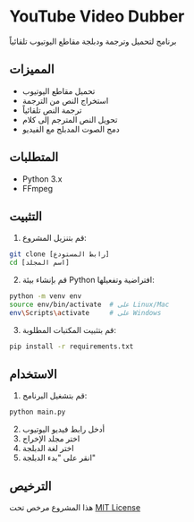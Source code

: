 # YouTube Video Dubber

برنامج لتحميل وترجمة ودبلجة مقاطع اليوتيوب تلقائياً

## المميزات
- تحميل مقاطع اليوتيوب
- استخراج النص من الترجمة
- ترجمة النص تلقائياً
- تحويل النص المترجم إلى كلام
- دمج الصوت المدبلج مع الفيديو

## المتطلبات
- Python 3.x
- FFmpeg

## التثبيت
1. قم بتنزيل المشروع:
```bash
git clone [رابط المستودع]
cd [اسم المجلد]
```

2. قم بإنشاء بيئة Python افتراضية وتفعيلها:
```bash
python -m venv env
source env/bin/activate  # على Linux/Mac
env\Scripts\activate     # على Windows
```

3. قم بتثبيت المكتبات المطلوبة:
```bash
pip install -r requirements.txt
```

## الاستخدام
1. قم بتشغيل البرنامج:
```bash
python main.py
```
2. أدخل رابط فيديو اليوتيوب
3. اختر مجلد الإخراج
4. اختر لغة الدبلجة
5. انقر على "بدء الدبلجة"

## الترخيص
هذا المشروع مرخص تحت [MIT License](LICENSE)